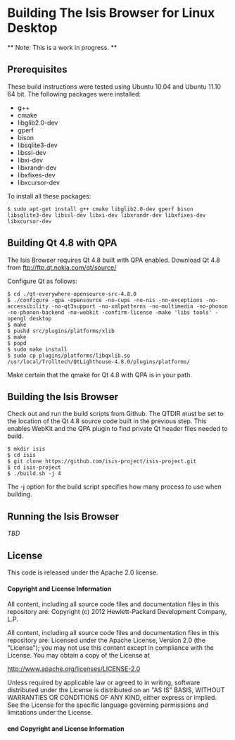# Building The Isis Browser for Linux Desktop

** Note: This is a work in progress. **

## Prerequisites

These build instructions were tested using Ubuntu 10.04 and Ubuntu 11.10 64 bit. The following packages were installed:

* g++
* cmake
* libglib2.0-dev
* gperf
* bison
* libsqlite3-dev
* libssl-dev
* libxi-dev
* libxrandr-dev
* libxfixes-dev
* libxcursor-dev

To install all these packages:

    $ sudo apt-get install g++ cmake libglib2.0-dev gperf bison libsqlite3-dev libssl-dev libxi-dev libxrandr-dev libxfixes-dev libxcursor-dev

## Building Qt 4.8 with QPA

The Isis Browser requires Qt 4.8 built with QPA enabled.  Download Qt 4.8 from ftp://ftp.qt.nokia.com/qt/source/

Configure Qt as follows:

    $ cd ./qt-everywhere-opensource-src-4.8.0
    $ ./configure -qpa -opensource -no-cups -no-nis -no-exceptions -no-accessibility -no-qt3support -no-xmlpatterns -no-multimedia -no-phonon -no-phonon-backend -no-webkit -confirm-license -make 'libs tools' -opengl desktop
    $ make
    $ pushd src/plugins/platforms/xlib
    $ make
    $ popd
    $ sudo make install
    $ sudo cp plugins/platforms/libqxlib.so /usr/local/Trolltech/QtLighthouse-4.8.0/plugins/platforms/

Make certain that the qmake for Qt 4.8 with QPA is in your path.

## Building the Isis Browser

Check out and run the build scripts from Github. The QTDIR must be set to the location of the Qt 4.8 source code built in the previous step. This enables WebKit  and the QPA plugin to find private Qt header files needed to build.

    $ mkdir isis
    $ cd isis
    $ git clone https://github.com/isis-project/isis-project.git
    $ cd isis-project
    $ ./build.sh -j 4

The -j option for the build script specifies how many process to use when building.

## Running the Isis Browser

_TBD_

License
-------
This code is released under the Apache 2.0 license.

#### Copyright and License Information

All content, including all source code files and documentation files in this repository are:
Copyright (c) 2012 Hewlett-Packard Development Company, L.P.

All content, including all source code files and documentation files in this repository are:
Licensed under the Apache License, Version 2.0 (the "License");
you may not use this content except in compliance with the License.
You may obtain a copy of the License at

http://www.apache.org/licenses/LICENSE-2.0

Unless required by applicable law or agreed to in writing, software
distributed under the License is distributed on an "AS IS" BASIS,
WITHOUT WARRANTIES OR CONDITIONS OF ANY KIND, either express or implied.
See the License for the specific language governing permissions and
limitations under the License.

#### end Copyright and License Information
